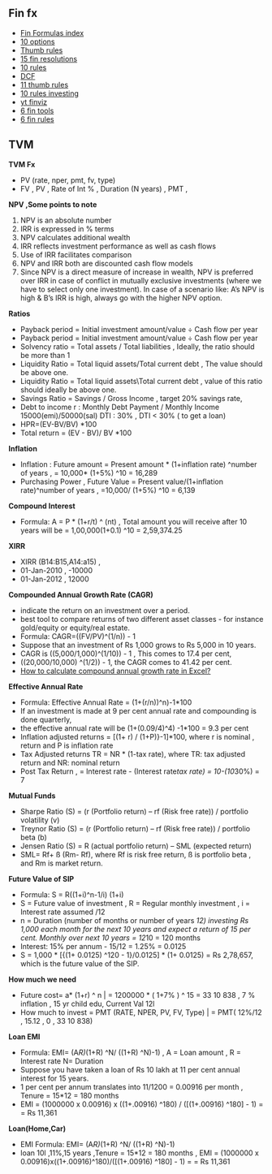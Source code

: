 ## Fin fx
* [Fin Formulas index](https://financeformulas.net/index.html)
* [10 options](https://weinvestsmart.com/top-10-best-investment-options-in-india/)
* [Thumb rules](https://www.icicidirect.com/investonomics/articles/the-thumb-rules-of-investing)
* [15 fin resolutions](https://freefincal.com/15-personal-finance-resolutions-for-2023/)
* [10 rules](https://www.financialexpress.com/money/10-personal-finance-rules-millennials-should-follow-2468828/)
* [DCF](https://www.asimplemodel.com/financial-curriculum/financial-modeling/discounted-cash-flow/dcf-model-basics)
* [11 thumb rules](https://www.youtube.com/watch?v=w3Y0-Keho9Y&list=PLmMyXRtEtJEZQgDhfwzneVk0C8deVJHCA&index=6&pp=gAQBiAQB)
* [10 rules investing](https://www.youtube.com/watch?v=rfScEFtcx3s&list=PLmMyXRtEtJEZQgDhfwzneVk0C8deVJHCA&index=34&pp=gAQBiAQB)
* [yt finviz](https://www.youtube.com/watch?v=CX_SSefhWsU&list=WL&index=15)
* [6 fin tools](https://www.youtube.com/watch?v=_ZvK35NlI8Q&list=PLmMyXRtEtJEZQgDhfwzneVk0C8deVJHCA&index=30&pp=gAQBiAQB)
* [6 fin rules](https://www.youtube.com/watch?v=RdVyjKRxZfs&list=PLmMyXRtEtJEZQgDhfwzneVk0C8deVJHCA&index=25&pp=gAQBiAQB)


## TVM 
**TVM Fx**
- PV (rate, nper, pmt, fv, type)
- FV , PV , Rate of Int % , Duration (N years) , PMT , 

**NPV ,Some points to note**
1. NPV is an absolute number
2. IRR is expressed in % terms
3. NPV calculates additional wealth
4. IRR reflects investment performance as well as cash flows
5. Use of IRR facilitates comparison
6. NPV and IRR both are discounted cash flow models
7. Since NPV is a direct measure of increase in wealth, NPV is preferred over IRR in case of conflict in mutually exclusive investments (where we have to select only one investment). In case of a scenario like: A’s NPV is high & B’s IRR is high, always go with the higher NPV option.

**Ratios**
- Payback period = Initial investment amount/value ÷ Cash flow per year
- Payback period = Initial investment amount/value ÷ Cash flow per year
- Solvency ratio = Total assets / Total liabilities , Ideally, the ratio should be more than 1
- Liquidity Ratio = Total liquid assets/Total current debt , The value should be above one. 
- Liquidity Ratio = Total liquid assets\Total current debt , value of this ratio should ideally be above one. 
- Savings Ratio = Savings / Gross Income , target 20% savings rate,
- Debt to income r : Monthly Debt Payment / Monthly Income 15000(emi)/50000(sal) DTI : 30% , DTI < 30% ( to get a loan)
- HPR=(EV-BV/BV) *100
- Total return = (EV - BV)/ BV *100

**Inflation**
- Inflation : Future amount = Present amount * (1+inflation rate) ^number of years , = 10,000* (1+5%) ^10 = 16,289
- Purchasing Power , Future Value = Present value/(1+inflation rate)^number of years ,  =10,000/ (1+5%) ^10 = 6,139

**Compound Interest** 
- Formula: A = P * (1+r/t) ^ (nt) , Total amount you will receive after 10 years will be  = 1,00,000(1+0.1) ^10 = 2,59,374.25

**XIRR**
- XIRR (B14:B15,A14:a15) , 
- 01-Jan-2010 , -10000
- 01-Jan-2012 , 12000

**Compounded Annual Growth Rate (CAGR)**
- indicate the return on an investment over a period. 
- best tool to compare returns of two different asset classes - for instance gold/equity or equity/real estate. 
- Formula:  CAGR=((FV/PV)^(1/n)) - 1
- Suppose that an investment of Rs 1,000 grows to Rs 5,000 in 10 years.
- CAGR is ((5,000/1,000)^(1/10)) - 1 , This comes to 17.4 per cent, 
- ((20,000/10,000) ^(1/2)) - 1, the CAGR comes to 41.42 per cent.
- [How to calculate compound annual growth rate in Excel?](https://www.blogger.com/blog/post/edit/1882019388501619639/3850429997432530501)

**Effective Annual Rate** 
- Formula: Effective Annual Rate = (1+(r/n))^n)-1*100
- If an investment is made at 9 per cent annual rate and compounding is done quarterly, 
- the effective annual rate will be (1+(0.09/4)^4) -1*100  = 9.3 per cent
- Inflation adjusted returns = [(1+ r) / (1+P)}-1]*100, where r is nominal , return and P is inflation rate
- Tax Adjusted returns TR = NR * (1-tax rate), where TR: tax adjusted return and NR: nominal return
- Post Tax Return ,  = Interest rate - (Interest rate*tax rate)  = 10-(10*30%) = 7


**Mutual Funds**
- Sharpe Ratio (S) = (r (Portfolio return) – rf (Risk free rate)) / portfolio volatility (v)
- Treynor Ratio (S) = (r (Portfolio return) – rf (Risk free rate)) / portfolio beta (b)
- Jensen Ratio (S) = R (actual portfolio return) – SML (expected return)
- SML= Rf+ ß (Rm- Rf), where Rf is risk free return, ß is portfolio beta , and Rm is market return.

**Future Value of SIP** 
- Formula: S = R((1+i)^n-1/i) (1+i)
- S = Future value of investment ,   R = Regular monthly investment  , i = Interest rate assumed /12
- n = Duration (number of months or number of years *12) investing Rs 1,000 each month for the next 10 years and expect a return of 15 per cent. Monthly over next 10 years = 12*10 = 120 months
- Interest: 15% per annum - 15/12 = 1.25% = 0.0125
- S = 1,000 * [{(1+ 0.0125) ^120 - 1}/0.0125] *  (1+ 0.0125)  = Rs 2,78,657, which is the future value of the SIP.


**How much we need** 
* Future cost= a* (1+r) ^ n | = 1200000 * ( 1+7% ) ^ 15 = 33 10 838  , 7 % inflation , 15 yr child edu, Current Val 12l
* How much to invest = PMT (RATE, NPER, PV, FV, Type) | = PMT( 12%/12 , 15.12 , 0 , 33 10 838)

**Loan EMI** 
- Formula: EMI= (A*R)*(1+R) ^N/ ((1+R) ^N)-1) ,  A = Loan amount ,  R = Interest rate N= Duration
- Suppose you have taken a loan of Rs 10 lakh at 11 per cent annual interest for 15 years.
- 1 per cent per annum translates into 11/1200 = 0.00916 per month , Tenure = 15*12 = 180 months
- EMI = (1000000 x 0.00916) x ((1+.00916) ^180) / ([(1+.00916) ^180] - 1)  = = Rs 11,361

**Loan(Home,Car)**
* EMI Formula: EMI= (A*R)*(1+R) ^N/ ((1+R) ^N)-1)
* loan 10l ,11%,15 years ,Tenure = 15*12 = 180 months , EMI = (1000000 x 0.00916)x((1+.00916)^180)/([(1+.00916) ^180] - 1)  = = Rs 11,361 
